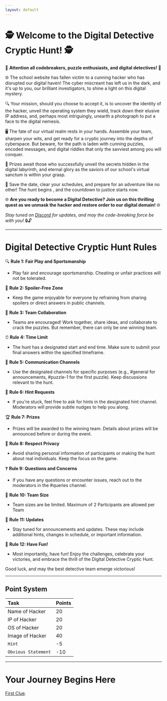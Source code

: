 ```yaml
---
layout: default
---
```










# 🕵️ **Welcome to the Digital Detective Cryptic Hunt! 🕵️**

🚨 **Attention all codebreakers, puzzle enthusiasts, and digital detectives!** 🚨

🌐 The school website has fallen victim to a cunning hacker who has disrupted our digital haven! The cyber miscreant has left us in the dark, and it's up to you, our brilliant investigators, to shine a light on this digital mystery.

🔍 Your mission, should you choose to accept it, is to uncover the identity of the hacker, unveil the operating system they wield, track down their elusive IP address, and, perhaps most intriguingly, unearth a photograph to put a face to the digital nemesis.

🖥️ The fate of our virtual realm rests in your hands. Assemble your team, sharpen your wits, and get ready for a cryptic journey into the depths of cyberspace. But beware, for the path is laden with cunning puzzles, encoded messages, and digital riddles that only the savviest among you will conquer.

🎉 Prizes await those who successfully unveil the secrets hidden in the digital labyrinth, and eternal glory as the saviors of our school's virtual sanctum is within your grasp.

📆 Save the date, clear your schedules, and prepare for an adventure like no other! The hunt begins , and the countdown to justice starts now.

🌐 **Are you ready to become a Digital Detective? Join us on this thrilling quest as we unmask the hacker and restore order to our digital domain!** 🌐

*Stay tuned on [Discord](https://discord.gg/JwDdBP3mdx) for updates, and may the code-breaking force be with you!* 🔒🔓

---

# Digital Detective Cryptic Hunt Rules

🔍 **Rule 1: Fair Play and Sportsmanship**
- Play fair and encourage sportsmanship. Cheating or unfair practices will not be tolerated.

🚫 **Rule 2: Spoiler-Free Zone**
- Keep the game enjoyable for everyone by refraining from sharing spoilers or direct answers in public channels.

🤝 **Rule 3: Team Collaboration**
- Teams are encouraged! Work together, share ideas, and collaborate to crack the puzzles. But remember, there can only be one winning team.

⏰ **Rule 4: Time Limit**
- The hunt has a designated start and end time. Make sure to submit your final answers within the specified timeframe.

💬 **Rule 5: Communication Channels**
- Use the designated channels for specific purposes (e.g., #general for announcements, #puzzle-1 for the first puzzle). Keep discussions relevant to the hunt.

🤔 **Rule 6: Hint Requests**
- If you're stuck, feel free to ask for hints in the designated hint channel. Moderators will provide subtle nudges to help you along.

🏆 **Rule 7: Prizes**
- Prizes will be awarded to the winning team. Details about prizes will be announced before or during the event.

📸 **Rule 8: Respect Privacy**
- Avoid sharing personal information of participants or making the hunt about real individuals. Keep the focus on the game.

❓ **Rule 9: Questions and Concerns**
- If you have any questions or encounter issues, reach out to the moderators in the #queries channel.

👥 **Rule 10: Team Size**
- Team sizes are be limited. Maximum of 2 Participants are allowed per Team

📢 **Rule 11: Updates**
- Stay tuned for announcements and updates. These may include additional hints, changes in schedule, or important information.

🎉 **Rule 12: Have Fun!**
- Most importantly, have fun! Enjoy the challenges, celebrate your victories, and embrace the thrill of the Digital Detective Cryptic Hunt.

Good luck, and may the best detective team emerge victorious!

***

## Point System

| Task                | Points |
|:--------------------|:-------|
| Name of Hacker      | 20     |
| IP of Hacker        | 20     |
| OS of Hacker        | 20     |
| Image of Hacker     | 40     |
| `Hint`              | -5     |
| `Obvious Statement` | -10    |


***


# Your Journey Begins Here
[First Clue](./another-page.html).


